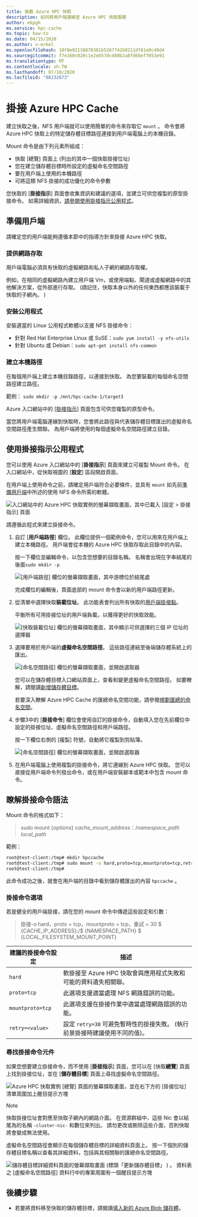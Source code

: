 ```yaml
---
title: 裝載 Azure HPC 快取
description: 如何將用戶端連線至 Azure HPC 快取服務
author: ekpgh
ms.service: hpc-cache
ms.topic: how-to
ms.date: 04/15/2020
ms.author: v-erkel
ms.openlocfilehash: 10f8e92138878381b5267742b8211df81e0c49d4
ms.sourcegitcommit: f7e160c820c1e2eb57dc480b2a8fd6bef7053e91
ms.translationtype: MT
ms.contentlocale: zh-TW
ms.lasthandoff: 07/10/2020
ms.locfileid: "86232673"
---
```

# <a name="mount-the-azure-hpc-cache"></a>掛接 Azure HPC Cache

建立快取之後，NFS 用戶端就可以使用簡單的命令來存取它 `mount` 。 命令會將 Azure HPC 快取上的特定儲存體目標路徑連接到用戶端電腦上的本機目錄。

Mount 命令是由下列元素所組成：

* 快取 [總覽] 頁面上 (列出的其中一個快取掛接位址) 
* 您在建立儲存體目標時所設定的虛擬命名空間路徑
* 要在用戶端上使用的本機路徑
* 可將這類 NFS 掛接的成功優化的命令參數

您快取的 [**掛接指示**] 頁面會收集資訊和建議的選項，並建立可供您複製的原型掛接命令。 如需詳細資訊，[請參閱使用掛接指示公用程式](#use-the-mount-instructions-utility)。

## <a name="prepare-clients"></a>準備用戶端

請確定您的用戶端能夠遵循本節中的指導方針來掛接 Azure HPC 快取。

### <a name="provide-network-access"></a>提供網路存取

用戶端電腦必須具有快取的虛擬網路和私人子網的網路存取權。

例如，在相同的虛擬網路內建立用戶端 Vm，或使用端點、閘道或虛擬網路中的其他解決方案，從外部進行存取。  (請記住，快取本身以外的任何東西都應該裝載于快取的子網內。 ) 

### <a name="install-utilities"></a>安裝公用程式

安裝適當的 Linux 公用程式軟體以支援 NFS 掛接命令：

* 針對 Red Hat Enterprise Linux 或 SuSE：`sudo yum install -y nfs-utils`
* 針對 Ubuntu 或 Debian：`sudo apt-get install nfs-common`

### <a name="create-a-local-path"></a>建立本機路徑

在每個用戶端上建立本機目錄路徑，以連接到快取。 為您要裝載的每個命名空間路徑建立路徑。

範例： `sudo mkdir -p /mnt/hpc-cache-1/target3`

Azure 入口網站中的 [[掛接指示](#use-the-mount-instructions-utility)] 頁面包含可供您複製的原型命令。

當您將用戶端電腦連線到快取時，您會將此路徑與代表儲存體目標匯出的虛擬命名空間路徑產生關聯。 為用戶端將使用的每個虛擬命名空間路徑建立目錄。

## <a name="use-the-mount-instructions-utility"></a>使用掛接指示公用程式

您可以使用 Azure 入口網站中的 [**掛接指示**] 頁面來建立可複製 Mount 命令。 在入口網站中，從快取視圖的 [**設定**] 區段開啟頁面。

在用戶端上使用命令之前，請確定用戶端符合必要條件，並具有 `mount` 如先前[準備用戶端](#prepare-clients)中所述的使用 NFS 命令所需的軟體。

![入口網站中的 Azure HPC 快取實例的螢幕擷取畫面，其中已載入 [設定 > 掛接指示] 頁面](media/mount-instructions.png)

請遵循此程式來建立掛接命令。

1. 自訂 [**用戶端路徑**] 欄位。 此欄位提供一個範例命令，您可以用來在用戶端上建立本機路徑。 用戶端會從本機的 Azure HPC 快取存取此目錄中的內容。

   按一下欄位並編輯命令，以包含您想要的目錄名稱。 名稱會出現在字串結尾的後面`sudo mkdir -p`

   ![[用戶端路徑] 欄位的螢幕擷取畫面，其中游標位於結尾處](media/mount-edit-client.png)

   完成欄位的編輯後，頁面底部的 mount 命令會以新的用戶端路徑更新。

1. 從清單中選擇快取**裝載位址**。 此功能表會列出所有快取的[用戶端掛接點](#find-mount-command-components)。

   平衡所有可用掛接位址的用戶端負載，以獲得更好的快取效能。

   ![[快取裝載位址] 欄位的螢幕擷取畫面，其中顯示可供選擇的三個 IP 位址的選擇器](media/mount-select-ip.png)

1. 選擇要用於用戶端的**虛擬命名空間路徑**。 這些路徑連結至後端儲存體系統上的匯出。

   ![[命名空間路徑] 欄位的螢幕擷取畫面，並開啟選取器](media/mount-select-target.png)

   您可以在儲存體目標入口網站頁面上，查看和變更虛擬命名空間路徑。 如要瞭解，請閱讀[新增儲存體目標](hpc-cache-add-storage.md)。

   若要深入瞭解 Azure HPC Cache 的匯總命名空間功能，請參閱[規劃匯總的命名空間](hpc-cache-namespace.md)。

1. 步驟3中的 [**掛接命令**] 欄位會使用自訂的掛接命令，自動填入您在先前欄位中設定的掛接位址、虛擬命名空間路徑和用戶端路徑。

   按一下欄位右側的 [複製] 符號，自動將它複製到剪貼簿。

   ![[命名空間路徑] 欄位的螢幕擷取畫面，並開啟選取器](media/mount-command-copy.png)

1. 在用戶端電腦上使用複製的掛接命令，將它連線到 Azure HPC 快取。 您可以直接從用戶端命令列發出命令，或在用戶端安裝腳本或範本中包含 mount 命令。

## <a name="understand-mount-command-syntax"></a>瞭解掛接命令語法

Mount 命令的格式如下：

> sudo mount {*options*} *cache_mount_address*：/*namespace_path* *local_path*

範例：

```bash
root@test-client:/tmp# mkdir hpccache
root@test-client:/tmp# sudo mount -o hard,proto=tcp,mountproto=tcp,retry=30 10.0.0.28:/blob-demo-0722 hpccache
root@test-client:/tmp#
```

此命令成功之後，就會在用戶端的目錄中看到儲存體匯出的內容 ``hpccache`` 。

### <a name="mount-command-options"></a>掛接命令選項

若是健全的用戶端掛接，請在您的 mount 命令中傳遞這些設定和引數：

> 掛接-o hard，proto = tcp，mountproto = tcp，重試 = 30 $ {CACHE_IP_ADDRESS}:/$ {NAMESPACE_PATH} $ {LOCAL_FILESYSTEM_MOUNT_POINT}

| 建議的掛接命令設定 | 描述 |
--- | ---
``hard`` | 軟掛接至 Azure HPC 快取會與應用程式失敗和可能的資料遺失相關聯。
``proto=tcp`` | 此選項支援適當處理 NFS 網路錯誤的功能。
``mountproto=tcp`` | 此選項支援在掛接作業中適當處理網路錯誤的功能。
``retry=<value>`` | 設定 ``retry=30`` 可避免暫時性的掛接失敗。 (執行前景掛接時建議使用不同的值)。

### <a name="find-mount-command-components"></a>尋找掛接命令元件

如果您想要建立掛接命令，而不使用 [**掛接指示**] 頁面，您可以在 [快取**總覽**] 頁面上找到掛接位址，並在 [**儲存體目標**] 頁面上尋找虛擬命名空間路徑。

![Azure HPC 快取實例 [總覽] 頁面的螢幕擷取畫面，並在右下方的 [掛接位址] 清單周圍加上醒目提示方塊](media/hpc-cache-mount-addresses.png)

> [!NOTE]
> 快取掛接位址會對應至快取子網內的網路介面。 在資源群組中，這些 Nic 會以結尾為的名稱 `-cluster-nic-` 和數位來列出。 請勿更改或刪除這些介面，否則快取將會變成無法使用。

虛擬命名空間路徑會顯示在每個儲存體目標的詳細資料頁面上。 按一下個別的儲存體目標名稱以查看其詳細資料，包括與其相關聯的匯總命名空間路徑。

![儲存體目標詳細資料頁面的螢幕擷取畫面 (標頭「更新儲存體目標」 ) 。 資料表之 [虛擬命名空間路徑] 資料行中的專案周圍有一個醒目提示方塊](media/hpc-cache-view-namespace-paths.png)

## <a name="next-steps"></a>後續步驟

* 若要將資料移至快取的儲存體目標，請閱讀[填入新的 Azure Blob 儲存體](hpc-cache-ingest.md)。
